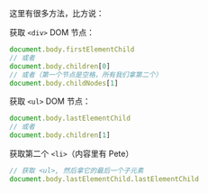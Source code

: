 这里有很多方法，比方说：

获取 `<div>` DOM 节点：

```js
document.body.firstElementChild
// 或者
document.body.children[0]
// 或者（第一个节点是空格，所有我们拿第二个）
document.body.childNodes[1]
```

获取 `<ul>` DOM 节点：

```js
document.body.lastElementChild
// 或者
document.body.children[1]
```

获取第二个 `<li>`（内容里有 Pete）

```js
// 获取 <ul>, 然后拿它的最后一个子元素
document.body.lastElementChild.lastElementChild
```
